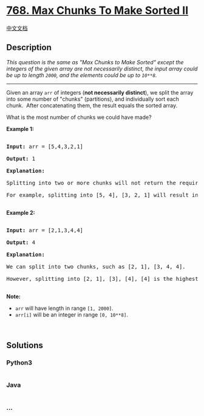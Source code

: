 # [768. Max Chunks To Make Sorted II](https://leetcode.com/problems/max-chunks-to-make-sorted-ii)

[中文文档](/solution/0700-0799/0768.Max%20Chunks%20To%20Make%20Sorted%20II/README.md)

## Description

<p><em>This question is the same as &quot;Max Chunks to Make Sorted&quot; except the integers of the given array are not necessarily distinct, the input array could be up to length <code>2000</code>, and the elements could be up to <code>10**8</code>.</em></p>

<hr />

<p>Given an array <code>arr</code> of integers (<strong>not necessarily distinct</strong>), we split the array into some number of &quot;chunks&quot; (partitions), and individually sort each chunk.&nbsp; After concatenating them,&nbsp;the result equals the sorted array.</p>

<p>What is the most number of chunks we could have made?</p>

<p><strong>Example 1:</strong></p>

<pre>

<strong>Input:</strong> arr = [5,4,3,2,1]

<strong>Output:</strong> 1

<strong>Explanation:</strong>

Splitting into two or more chunks will not return the required result.

For example, splitting into [5, 4], [3, 2, 1] will result in [4, 5, 1, 2, 3], which isn&#39;t sorted.

</pre>

<p><strong>Example 2:</strong></p>

<pre>

<strong>Input:</strong> arr = [2,1,3,4,4]

<strong>Output:</strong> 4

<strong>Explanation:</strong>

We can split into two chunks, such as [2, 1], [3, 4, 4].

However, splitting into [2, 1], [3], [4], [4] is the highest number of chunks possible.

</pre>

<p><strong>Note:</strong></p>

<ul>
    <li><code>arr</code> will have length in range <code>[1, 2000]</code>.</li>
    <li><code>arr[i]</code> will be an integer in range <code>[0, 10**8]</code>.</li>
</ul>

<p>&nbsp;</p>

## Solutions

<!-- tabs:start -->

### **Python3**

```python

```

### **Java**

```java

```

### **...**

```

```

<!-- tabs:end -->
